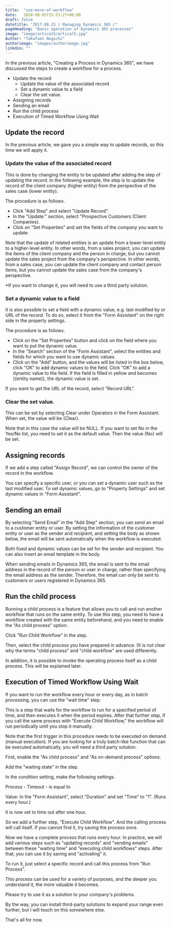 ```yaml
---
title:  "use-more-of-workflow"
date:   2020-08-05T15:53:27+06:00
draft: false
datetitle: "2017.08.23 | Managing Dynamics 365 /"
pageHeading: "Basic operation of Dynamics 365 processes"
image: "image/artical5/artical5.jpg"
Author: "Takafumi Noguchi"
authorimage: "images/authorimage.jpg"
linkdin: ""
---
```

<!-- Intro  -->
In the previous article, "Creating a Process in Dynamics 365", we have discussed the steps to create a workflow for a process.


<!-- Table Of Content -->

* Update the record
  * Update the value of the associated record
  * Set a dynamic value to a field
  * Clear the set value.
* Assigning records
* Sending an email
* Run the child process
* Execution of Timed Workflow Using Wait

## Update the record
In the previous article, we gave you a simple way to update records, so this time we will apply it.

### Update the value of the associated record
This is done by changing the entity to be updated after adding the step of updating the record. In the following example, the step is to update the record of the client company (higher entity) from the perspective of the sales case (lower entity).

The procedure is as follows.
  * Click "Add Step" and select "Update Record".
  * In the "Update:" section, select "Prospective Customers (Client Companies).
  * Click on "Set Properties" and set the fields of the company you want to update.

<!-- Image= procedure1.jpg -->

Note that the update of related entities is an update from a lower-level entity to a higher-level entity. In other words, from a sales project, you can update the items of the client company and the person in charge, but you cannot update the sales project from the company's perspective. In other words, from a sales case, you can update the client company and contact person items, but you cannot update the sales case from the company's perspective.

*If you want to change it, you will need to use a third party solution.

### Set a dynamic value to a field
It is also possible to set a field with a dynamic value, e.g. last modified by or URL of the record. To do so, select it from the "Form Assistant" on the right side in the property settings.

The procedure is as follows.

  * Click on the "Set Properties" button and click on the field where you want to put the dynamic value.
  * In the "Search" section of the "Form Assistant", select the entities and fields for which you want to use dynamic values.
  * Click on the "Add" button, and the values will be listed in the box below, click "OK" to add dynamic values to the field. Click "OK" to add a dynamic value to the field. If the field is filled in yellow and becomes {<field name>(entity name)}, the dynamic value is set.
<!-- Image= procedure2.jpg -->

If you want to get the URL of the record, select "Record URL".
<!-- Image= procedure3.png -->

### Clear the set value.
This can be set by selecting Clear under Operators in the Form Assistant. When set, the value will be {Clear}.
<!-- Image= procedure4.jpg -->

Note that in this case the value will be NULL. If you want to set No in the Yes/No list, you need to set it as the default value. Then the value {No} will be set.
<!-- Image= procedure5.jpg -->


## Assigning records
If we add a step called "Assign Record", we can control the owner of the record in the workflow.
<!-- Image= procedure6.jpg -->

You can specify a specific user, or you can set a dynamic user such as the last modified user. To set dynamic values, go to "Property Settings" and set dynamic values in "Form Assistant".
<!-- Image= procedure7.jpg -->

## Sending an email
By selecting "Send Email" in the "Add Step" section, you can send an email to a customer entity or user. By setting the information of the customer entity or user as the sender and recipient, and setting the body as shown below, the email will be sent automatically when the workflow is executed.
<!-- Image= procedure8.jpg -->

Both fixed and dynamic values can be set for the sender and recipient. You can also insert an email template in the body.
<!-- Imahe= procedure9.jpg -->

When sending emails in Dynamics 365, the email is sent to the email address in the record of the person or user in charge, rather than specifying the email address as the sender. Therefore, the email can only be sent to customers or users registered in Dynamics 365.
<!-- Image= procedure10.jpg -->

## Run the child process
Running a child process is a feature that allows you to call and run another workflow that runs on the same entity. To use this step, you need to have a workflow created with the same entity beforehand, and you need to enable the "As child process" option.
<!-- Image= procedure11.jpg -->

Click "Run Child Workflow" in the step.
<!-- Image= procedure12.jpg -->

Then, select the child process you have prepared in advance. (It is not clear why the terms "child process" and "child workflow" are used differently.
<!-- Image= procedure13.jpg -->

In addition, it is possible to invoke the operating process itself as a child process. This will be explained later.

## Execution of Timed Workflow Using Wait
If you want to run the workflow every hour or every day, as in batch processing, you can use the "wait time" step.

This is a step that waits for the workflow to run for a specified period of time, and then executes it when the period expires. After that further step, if you call the same process with "Execute Child Workflow," the workflow will run periodically until you stop it manually.

Note that the first trigger in this procedure needs to be executed on demand (manual execution). If you are looking for a truly batch-like function that can be executed automatically, you will need a third party solution.

First, enable the "As child process" and "As on-demand process" options.
<!-- Image= procedure14.jpg -->

Add the "waiting state" in the step.
<!-- Image= procedure15.jpg -->

In the condition setting, make the following settings.

Process - Timeout - is equal to

Value: In the "Form Assistant", select "Duration" and set "Time" to "1". (Runs every hour.)
<!-- Image= procedure16.jpg -->

It is now set to time out after one hour.

So we add a further step, "Execute Child Workflow". And the calling process will call itself. If you cannot find it, try saving the process once.

<!-- Image= procedure17.jpg -->

Now we have a complete process that runs every hour. In practice, we will add various steps such as "updating records" and "sending emails" between these "waiting time" and "executing child workflows" steps. After that, you can use it by saving and "activating" it.

To run it, just select a specific record and call this process from "Run Process".
<!-- Image= procedure18.jpg -->

This process can be used for a variety of purposes, and the deeper you understand it, the more valuable it becomes.

Please try to use it as a solution to your company's problems.

By the way, you can install third-party solutions to expand your range even further, but I will touch on this somewhere else.

That's all for now.